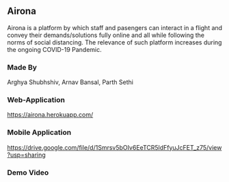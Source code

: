 ## Airona

Airona is a platform by which staff and pasengers can interact in a flight and convey their demands/solutions fully online and all while following the norms of social distancing. The relevance of such platform increases during the ongoing COVID-19 Pandemic.

### Made By

Arghya Shubhshiv, Arnav Bansal, Parth Sethi

### Web-Application

https://airona.herokuapp.com/

### Mobile Application

https://drive.google.com/file/d/1Smrsv5bOIv6EeTCR5ldFfyuJcFET_z75/view?usp=sharing

### Demo Video
